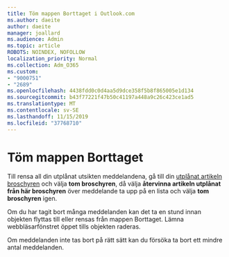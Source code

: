 ```yaml
---
title: Töm mappen Borttaget i Outlook.com
ms.author: daeite
author: daeite
manager: joallard
ms.audience: Admin
ms.topic: article
ROBOTS: NOINDEX, NOFOLLOW
localization_priority: Normal
ms.collection: Adm_O365
ms.custom:
- "9000751"
- "2689"
ms.openlocfilehash: 4438fdd0c0d4aa5d9dce358f5b8f865005e1d134
ms.sourcegitcommit: b43f77221f47b50c41197a448a9c26c423ce1ad5
ms.translationtype: MT
ms.contentlocale: sv-SE
ms.lasthandoff: 11/15/2019
ms.locfileid: "37768710"
---
```

# <a name="empty-the-deleted-items-folder"></a>Töm mappen Borttaget

Till rensa all din utplånat utsikten meddelandena, gå till din [utplånat artikeln broschyren](https://outlook.live.com/mail/deleteditems) och välja **tom broschyren**, då välja **återvinna artikeln utplånat från här broschyren** över meddelande ta upp på en lista och välja **tom broschyren** igen.

Om du har tagit bort många meddelanden kan det ta en stund innan objekten flyttas till eller rensas från mappen Borttaget. Lämna webbläsarfönstret öppet tills objekten raderas.

Om meddelanden inte tas bort på rätt sätt kan du försöka ta bort ett mindre antal meddelanden.